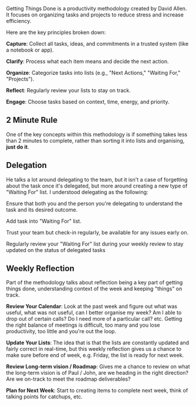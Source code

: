 Getting Things Done is a productivity methodology created by David Allen. It focuses on organizing tasks and projects to reduce stress and increase efficiency. 

Here are the key principles broken down:

**Capture**: Collect all tasks, ideas, and commitments in a trusted system (like a notebook or app).

**Clarify**: Process what each item means and decide the next action.

**Organize**: Categorize tasks into lists (e.g., "Next Actions," "Waiting For," "Projects").

**Reflect**: Regularly review your lists to stay on track.

**Engage**: Choose tasks based on context, time, energy, and priority.

## 2 Minute Rule
One of the key concepts within this methodology is if something takes less than 2 minutes to complete, rather than sorting it into lists and organising, **just do it**. 

## Delegation
He talks a lot around delegating to the team, but it isn't a case of forgetting about the task once it's delegated, but more around creating a new type of "Waiting For" list. I understood delegating as the following:

Ensure that both you and the person you're delegating to understand the task and its desired outcome.

Add task into "Waiting For" list.

Trust your team but check-in regularly, be available for any issues early on.

Regularly review your "Waiting For" list during your weekly review to stay updated on the status of delegated tasks

## Weekly Reflection
Part of the methodology talks about reflection being a key part of getting things done, understanding context of the week and keeping "things" on track.

**Review Your Calendar**: Look at the past week and figure out what was useful, what was not useful, can I better organise my week? Am I able to drop out of certain calls? Do I need more of a particular call? etc. Getting the right balance of meetings is difficult, too many and you lose productivity, too little and you're out the loop.

**Update Your Lists**: The idea that is that the lists are constantly updated and fairly correct in real-time, but this weekly reflection gives us a chance to make sure before end of week, e.g. Friday, the list is ready for next week.

**Review Long-term vision / Roadmap**: Gives me a chance to review on what the long-term vision is of Paul / John, are we heading in the right direction? Are we on-track to meet the roadmap deliverables?

**Plan for Next Week**: Start to creating items to complete next week, think of talking points for catchups, etc.